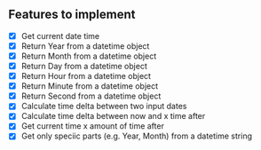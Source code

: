 ## Features to implement  
- [x] Get current date time 
- [x] Return Year from a datetime object
- [x] Return Month from a datetime object
- [x] Return Day from a datetime object
- [x] Return Hour from a datetime object
- [x] Return Minute from a datetime object
- [x] Return Second from a datetime object
- [x] Calculate time delta between two input dates
- [x] Calculate time delta between now and x time after
- [x] Get current time x amount of time after
- [x] Get only speciic parts (e.g. Year, Month) from a datetime string
